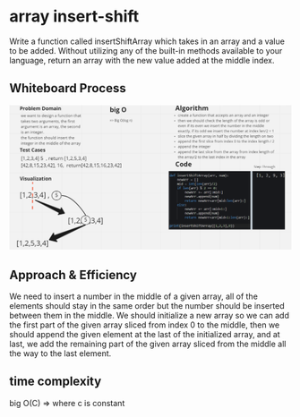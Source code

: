 # array insert-shift
Write a function called insertShiftArray which takes in
an array and a value to be added. Without utilizing any
of the built-in methods available to your language,
return an array with the new value added at the
middle index.

## Whiteboard Process
![image](./shiftarray.png)
## Approach & Efficiency
We need to insert a number in the middle of a given array,
all of the elements should stay in the same order but the number
should be inserted between them in the middle.
We should initialize a new array so we can add the first part
of the given array sliced from index 0 to the middle, then 
we should append the given element at the last of the initialized
array, and at last, we add the remaining part of the given array
sliced from the middle all the way to the last element.

## time complexity
big O(C) => where c is constant 